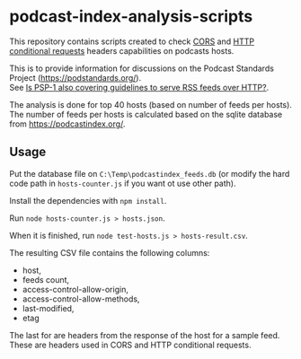 # podcast-index-analysis-scripts

This repository contains scripts created to check [CORS] and [HTTP conditional requests] headers capabilities on podcasts hosts.

[CORS]: https://developer.mozilla.org/en-US/docs/Web/HTTP/CORS
[HTTP conditional requests]: https://developer.mozilla.org/en-US/docs/Web/HTTP/Conditional_requests

This is to provide information for discussions on the Podcast Standards Project (https://podstandards.org/).  
See [Is PSP-1 also covering guidelines to serve RSS feeds over HTTP?](https://github.com/Podcast-Standards-Project/PSP-1-Podcast-RSS-Specification/issues/2).

The analysis is done for top 40 hosts (based on number of feeds per hosts).  
The number of feeds per hosts is calculated based on the sqlite database from https://podcastindex.org/.

## Usage

Put the database file on `C:\Temp\podcastindex_feeds.db` (or modify the hard code path in `hosts-counter.js` if you want ot use other path).

Install the dependencies with `npm install`.

Run `node hosts-counter.js > hosts.json`.

When it is finished, run `node test-hosts.js > hosts-result.csv`.

The resulting CSV file contains the following columns:

- host, 
- feeds count, 
- access-control-allow-origin, 
- access-control-allow-methods, 
- last-modified, 
- etag

The last for are headers from the response of the host for a sample feed. These are headers used in CORS and HTTP conditional requests.